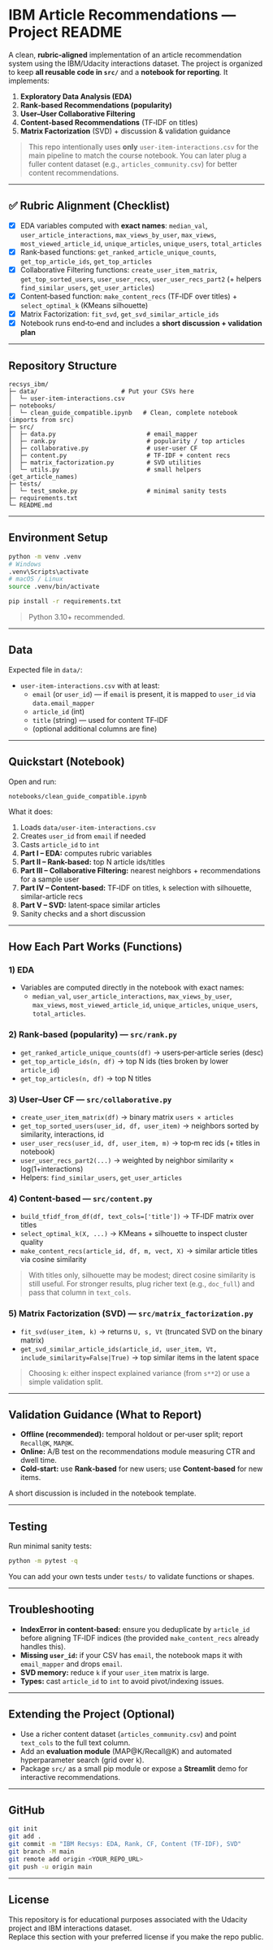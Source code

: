 # IBM Article Recommendations — Project README

A clean, **rubric‑aligned** implementation of an article recommendation system using the IBM/Udacity interactions dataset.
The project is organized to keep **all reusable code in `src/`** and a **notebook for reporting**. It implements:

1) **Exploratory Data Analysis (EDA)**
2) **Rank‑based Recommendations (popularity)**
3) **User–User Collaborative Filtering**
4) **Content‑based Recommendations** (TF‑IDF on titles)
5) **Matrix Factorization** (SVD) + discussion & validation guidance

> This repo intentionally uses **only** `user-item-interactions.csv` for the main pipeline to match the course notebook.
> You can later plug a fuller content dataset (e.g., `articles_community.csv`) for better content recommendations.

---

## ✅ Rubric Alignment (Checklist)

- [x] EDA variables computed with **exact names**: `median_val`, `user_article_interactions`, `max_views_by_user`, `max_views`, `most_viewed_article_id`, `unique_articles`, `unique_users`, `total_articles`  
- [x] Rank‑based functions: `get_ranked_article_unique_counts`, `get_top_article_ids`, `get_top_articles`  
- [x] Collaborative Filtering functions: `create_user_item_matrix`, `get_top_sorted_users`, `user_user_recs`, `user_user_recs_part2` (+ helpers `find_similar_users`, `get_user_articles`)  
- [x] Content‑based function: `make_content_recs` (TF‑IDF over titles) + `select_optimal_k` (KMeans silhouette)  
- [x] Matrix Factorization: `fit_svd`, `get_svd_similar_article_ids`  
- [x] Notebook runs end‑to‑end and includes a **short discussion + validation plan**

---

## Repository Structure

```
recsys_ibm/
├─ data/                       # Put your CSVs here
│  └─ user-item-interactions.csv
├─ notebooks/
│  └─ clean_guide_compatible.ipynb   # Clean, complete notebook (imports from src)
├─ src/
│  ├─ data.py                         # email_mapper
│  ├─ rank.py                         # popularity / top articles
│  ├─ collaborative.py                # user-user CF
│  ├─ content.py                      # TF-IDF + content recs
│  ├─ matrix_factorization.py         # SVD utilities
│  └─ utils.py                        # small helpers (get_article_names)
├─ tests/
│  └─ test_smoke.py                   # minimal sanity tests
├─ requirements.txt
└─ README.md
```

---

## Environment Setup

```bash
python -m venv .venv
# Windows
.venv\Scripts\activate
# macOS / Linux
source .venv/bin/activate

pip install -r requirements.txt
```

> Python 3.10+ recommended.

---

## Data

Expected file in `data/`:
- `user-item-interactions.csv` with at least:
  - `email` (or `user_id`) — if `email` is present, it is mapped to `user_id` via `data.email_mapper`
  - `article_id` (int)
  - `title` (string) — used for content TF‑IDF
  - (optional additional columns are fine)

---

## Quickstart (Notebook)

Open and run:
```
notebooks/clean_guide_compatible.ipynb
```

What it does:
1. Loads `data/user-item-interactions.csv`
2. Creates `user_id` from `email` if needed
3. Casts `article_id` to `int`
4. **Part I – EDA:** computes rubric variables
5. **Part II – Rank-based:** top N article ids/titles
6. **Part III – Collaborative Filtering:** nearest neighbors + recommendations for a sample user
7. **Part IV – Content-based:** TF‑IDF on titles, `k` selection with silhouette, similar-article recs
8. **Part V – SVD:** latent‑space similar articles
9. Sanity checks and a short discussion

---

## How Each Part Works (Functions)

### 1) EDA
- Variables are computed directly in the notebook with exact names:
  - `median_val`, `user_article_interactions`, `max_views_by_user`, `max_views`,
    `most_viewed_article_id`, `unique_articles`, `unique_users`, `total_articles`.

### 2) Rank‑based (popularity) — `src/rank.py`
- `get_ranked_article_unique_counts(df)` → users‑per‑article series (desc)
- `get_top_article_ids(n, df)` → top N ids (ties broken by lower `article_id`)
- `get_top_articles(n, df)` → top N titles

### 3) User–User CF — `src/collaborative.py`
- `create_user_item_matrix(df)` → binary matrix `users × articles`
- `get_top_sorted_users(user_id, df, user_item)` → neighbors sorted by similarity, interactions, id
- `user_user_recs(user_id, df, user_item, m)` → top‑m rec ids (+ titles in notebook)
- `user_user_recs_part2(...)` → weighted by neighbor similarity × log(1+interactions)
- Helpers: `find_similar_users`, `get_user_articles`

### 4) Content‑based — `src/content.py`
- `build_tfidf_from_df(df, text_cols=['title'])` → TF‑IDF matrix over titles
- `select_optimal_k(X, ...)` → KMeans + silhouette to inspect cluster quality
- `make_content_recs(article_id, df, m, vect, X)` → similar article titles via cosine similarity

> With titles only, silhouette may be modest; direct cosine similarity is still useful.
> For stronger results, plug richer text (e.g., `doc_full`) and pass that column in `text_cols`.

### 5) Matrix Factorization (SVD) — `src/matrix_factorization.py`
- `fit_svd(user_item, k)` → returns `U, s, Vt` (truncated SVD on the binary matrix)
- `get_svd_similar_article_ids(article_id, user_item, Vt, include_similarity=False|True)` →
  top similar items in the latent space

> Choosing `k`: either inspect explained variance (from `s**2`) or use a simple validation split.

---

## Validation Guidance (What to Report)

- **Offline (recommended):** temporal holdout or per‑user split; report `Recall@K`, `MAP@K`.  
- **Online:** A/B test on the recommendations module measuring CTR and dwell time.  
- **Cold‑start:** use **Rank‑based** for new users; use **Content‑based** for new items.

A short discussion is included in the notebook template.

---

## Testing

Run minimal sanity tests:
```bash
python -m pytest -q
```

You can add your own tests under `tests/` to validate functions or shapes.

---

## Troubleshooting

- **IndexError in content‑based:** ensure you deduplicate by `article_id` before aligning TF‑IDF indices (the provided `make_content_recs` already handles this).  
- **Missing `user_id`:** if your CSV has `email`, the notebook maps it with `email_mapper` and drops `email`.  
- **SVD memory:** reduce `k` if your `user_item` matrix is large.  
- **Types:** cast `article_id` to `int` to avoid pivot/indexing issues.

---

## Extending the Project (Optional)

- Use a richer content dataset (`articles_community.csv`) and point `text_cols` to the full text column.  
- Add an **evaluation module** (MAP@K/Recall@K) and automated hyperparameter search (grid over `k`).  
- Package `src/` as a small pip module or expose a **Streamlit** demo for interactive recommendations.

---

## GitHub

```bash
git init
git add .
git commit -m "IBM Recsys: EDA, Rank, CF, Content (TF-IDF), SVD"
git branch -M main
git remote add origin <YOUR_REPO_URL>
git push -u origin main
```

---

## License

This repository is for educational purposes associated with the Udacity project and IBM interactions dataset.  
Replace this section with your preferred license if you make the repo public.
